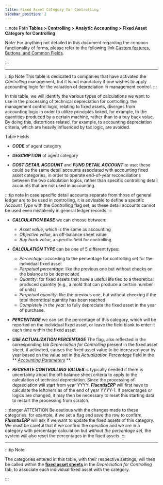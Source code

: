 ```yaml
---
title: Fixed Asset Category for Controlling
sidebar_position: 2
---
```


:::note Path
**Tables > Controlling > Analytic Accounting > Fixed Asset Category for Controlling**

Note:
For anything not detailed in this document regarding the common functionality of forms, please refer to the following link [Custom features, Buttons, and Common Fields](/docs/guide/common).

:::

---

:::tip Note
This table is dedicated to companies that have activated the *Controlling* management, but it is not mandatory if one wishes to apply accounting logic for the valuation of depreciation in management control.
:::

In this table, we will identify the various types of calculations we want to use in the processing of technical depreciation for controlling: the management control logic, relating to fixed assets, diverges from accounting logic in order to utilize principles linked, for example, to the quantities produced by a certain machine, rather than to a buy back value. By doing this, distortions related, for example, to accounting depreciation criteria, which are heavily influenced by tax logic, are avoided.

Table Fields

- ***CODE*** of agent category 

- ***DESCRIPTION*** of agent category 

- ***COST DETAIL ACCOUNT*** and ***FUND DETAIL ACCOUNT*** to use: these could be the same detail accounts associated with accounting fixed asset categories, in order to operate end-of-year reconciliations between the two calculation logics, rather than specific controlling detail accounts that are not used in accounting.

:::tip note
In case specific detail accounts separate from those of general ledger are to be used in controlling, it is advisable to define a specific *Account Type* with the *Controlling* flag set, as these detail accounts cannot be used even mistakenly in general ledger records.
:::


- ***CALCULATION BASE*** we can choose between:
    - *Asset value*, which is the same as accounting
    - *Objective value*, an off-balance sheet value
    - *Buy back value*, a specific field for controlling

- ***CALCULATION TYPE*** can be one of 5 different types:
    - *Percentage*: according to the percentage for controlling set for the individual fixed asset
    - *Perpetual percentage*: like the previous one but without checks on the balance to be depreciated
    - *Quantity*: for fixed assets that have a useful life tied to a theoretical produced quantity (e.g., a mold that can produce a certain number of units)
    - *Perpetual quantity*: like the previous one, but without checking if the total theoretical quantity has been reached
    - *Completely in the year*: to fully depreciate the fixed asset in the year of purchase.

- ***PERCENTAGE*** we can set the percentage of this category, which will be reported on the individual fixed asset, or leave the field blank to enter it each time within the fixed asset

- ***USE ACTUALIZATION PERCENTAGE*** The flag, also reflected in the corresponding tab *Depreciation for Controlling* present in the fixed asset sheet, if activated, causes the fixed asset value to be increased year by year based on the value set in the *Actualization Percentage* field in the ** [*Accounting Parameters*](/docs/configurations/parameters/finance/accounting-parameters) **.

- ***RECREATE CONTROLLING VALUES*** is typically needed if there is uncertainty about the off-balance sheet criteria to apply to the calculation of technical depreciation. Since the processing of depreciation will start from year YYYY, ***FluentisERP*** will first have to calculate the leftovers as of the end of year YYYY-1. If percentages or logics are changed, it may then be necessary to reset this starting data to restart the processing from scratch.

:::danger ATTENTION
Be cautious with the changes made to these categories: for example, if we set a flag and save the row to confirm, ***FluentisERP*** will ask if we want to update the fixed assets of this category. We must be careful that if we confirm the operation and we are in a category with percentage calculation but *without the percentage set*, the system will also reset the percentages in the fixed assets.
:::

---

:::tip Note

The categories entered in this table, with their respective settings, will then be called within the [**fixed asset sheets**](/docs/finance-area/fixed-assets/fixed-assets-management) in the *Depreciation for Controlling* tab, to associate each individual fixed asset with the category.

:::